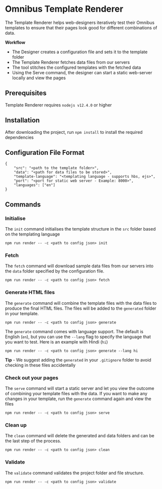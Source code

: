 # Omnibus Template Renderer

The Template Renderer helps web-designers iteratively test their Omnibus templates to ensure that their pages look good for different combinations of data.

**Workflow**

*  The Designer creates a configuration file and sets it to the template folder
*  The Template Renderer fetches data files from our servers
*  The tool stitches the configured templates with the fetched data
*  Using the Serve command, the designer can start a static web-server locally and view the pages

## Prerequisites

Template Renderer requires `nodejs v12.4.0` or higher

## Installation

After downloading the project, run `npm install` to install the required dependencies

## Configuration File Format

```
{
    "src": "<path to the template folder>",
    "data": "<path for data files to be stored>",
    "template-language": "<templating language - supports hbs, ejs>",
    "port": "<port for static web server - Example: 8000>",
    "languages": ["en"]
}
```

## Commands

### Initialise

The `init` command initialises the template structure in the `src` folder based on the templating language

```
npm run render -- -c <path to config json> init
```

### Fetch

The `fetch` command will download sample data files from our servers into the `data` folder specified by the configuration file.

```
npm run render -- -c <path to config json> fetch
```

### Generate HTML files

The `generate` command will combine the template files with the data files to produce the final HTML files. The files will be added to the `generated` folder in your template.

```
npm run render -- -c <path to config json> generate
```

The `generate` command comes with language support. The default is English (`en`), but you can use the `--lang` flag to specify the language that you want to test. Here is an example with Hindi (`hi`)

```
npm run render -- -c <path to config json> generate --lang hi
```

**Tip** - We suggest adding the `generated` in your `.gitignore` folder to avoid checking in these files accidentally

### Check out your pages

The `serve` command will start a static server and let you view the outcome of combining your template files with the data. If you want to make any changes in your template, run the `generate` command again and view the files

```
npm run render -- -c <path to config json> serve
```

### Clean up

The `clean` command will delete the generated and data folders and can be the last step of the process.

```
npm run render -- -c <path to config json> clean
```

### Validate

The `validate` command validates the project folder and file structure.

```
npm run render -- -c <path to config json> validate
```
